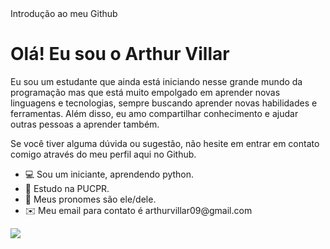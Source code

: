 <!DOCTYPE html>
<html>
  <head>
    <meta charset="UTF-8">
   Introdução ao meu Github 
  </head>
  <body>
    <h1>Olá! Eu sou o Arthur Villar</h1>
    <p>Eu sou um estudante que ainda está iniciando nesse grande mundo da programação mas que está muito empolgado em aprender novas linguagens e tecnologias, sempre buscando aprender novas habilidades e ferramentas. Além disso, eu amo compartilhar conhecimento e ajudar outras pessoas a aprender também.</p>
    <p>Se você tiver alguma dúvida ou sugestão, não hesite em entrar em contato comigo através do meu perfil aqui no Github.</p>
    <ul>
  <li> 💻 Sou um iniciante, aprendendo python. </li>
  <li> 🏫 Estudo na PUCPR. </li>
  <li> 👦 Meus pronomes são ele/dele. </li>
  <li> ✉️ Meu email para contato é arthurvillar09@gmail.com </li>
</ul>
<picture>
<source 
  srcset="https://github-readme-stats.vercel.app/api?username=arthurvillar02&show_icons=true&theme=dark"
  media="(prefers-color-scheme: dark)"
/>
<source
  srcset="https://github-readme-stats.vercel.app/api?username=anuraghazra&show_icons=true"
  media="(prefers-color-scheme: light), (prefers-color-scheme: no-preference)"
/>
<img src="https://github-readme-stats.vercel.app/api?username=anuraghazra&show_icons=true" />
</picture>
 </body>
</html>



